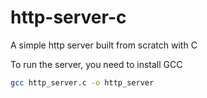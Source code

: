 # http-server-c
A simple http server built from scratch with C

To run the server, you need to install GCC
```bash
gcc http_server.c -o http_server
```

